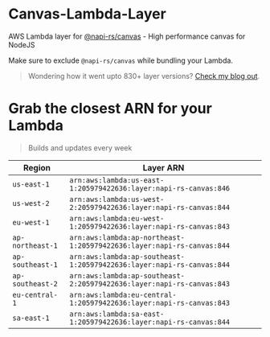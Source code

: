 # Canvas-Lambda-Layer

AWS Lambda layer for [@napi-rs/canvas](https://github.com/Brooooooklyn/canvas) - High performance canvas for NodeJS

Make sure to exclude `@napi-rs/canvas` while bundling your Lambda.

> Wondering how it went upto 830+ layer versions? [Check my blog out](https://learnaws.io/blog/lambda-layer-recursion).

# Grab the closest ARN for your Lambda
> Builds and updates every week

| Region | Layer ARN |
| ------ | --------- |
|`us-east-1`|`arn:aws:lambda:us-east-1:205979422636:layer:napi-rs-canvas:846`|
|`us-west-2`|`arn:aws:lambda:us-west-2:205979422636:layer:napi-rs-canvas:844`|
|`eu-west-1`|`arn:aws:lambda:eu-west-1:205979422636:layer:napi-rs-canvas:843`|
|`ap-northeast-1`|`arn:aws:lambda:ap-northeast-1:205979422636:layer:napi-rs-canvas:844`|
|`ap-southeast-1`|`arn:aws:lambda:ap-southeast-1:205979422636:layer:napi-rs-canvas:844`|
|`ap-southeast-2`|`arn:aws:lambda:ap-southeast-2:205979422636:layer:napi-rs-canvas:843`|
|`eu-central-1`|`arn:aws:lambda:eu-central-1:205979422636:layer:napi-rs-canvas:843`|
|`sa-east-1`|`arn:aws:lambda:sa-east-1:205979422636:layer:napi-rs-canvas:844`|
